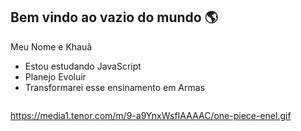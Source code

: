 ## Bem vindo ao vazio do mundo 🌎

Meu Nome e Khauã 
- Estou estudando JavaScript
- Planejo Evoluir
- Transformarei esse ensinamento em Armas


![]()

https://media1.tenor.com/m/9-a9YnxWsfIAAAAC/one-piece-enel.gif

